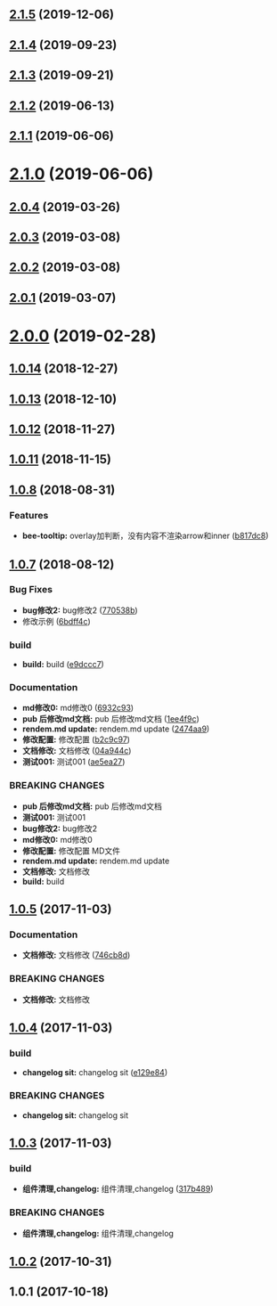 <a name="2.1.5"></a>
## [2.1.5](https://github.com/tinper-bee/bee-tooltip/compare/v2.1.4...v2.1.5) (2019-12-06)



<a name="2.1.4"></a>
## [2.1.4](https://github.com/tinper-bee/bee-tooltip/compare/v2.1.3...v2.1.4) (2019-09-23)



<a name="2.1.3"></a>
## [2.1.3](https://github.com/tinper-bee/bee-tooltip/compare/v2.1.2...v2.1.3) (2019-09-21)



<a name="2.1.2"></a>
## [2.1.2](https://github.com/tinper-bee/bee-tooltip/compare/v2.1.1...v2.1.2) (2019-06-13)



<a name="2.1.1"></a>
## [2.1.1](https://github.com/tinper-bee/bee-tooltip/compare/v2.1.0...v2.1.1) (2019-06-06)



<a name="2.1.0"></a>
# [2.1.0](https://github.com/tinper-bee/bee-tooltip/compare/v2.0.4...v2.1.0) (2019-06-06)



<a name="2.0.4"></a>
## [2.0.4](https://github.com/tinper-bee/bee-tooltip/compare/v2.0.3...v2.0.4) (2019-03-26)



<a name="2.0.3"></a>
## [2.0.3](https://github.com/tinper-bee/bee-tooltip/compare/v2.0.2...v2.0.3) (2019-03-08)



<a name="2.0.2"></a>
## [2.0.2](https://github.com/tinper-bee/bee-tooltip/compare/v2.0.1...v2.0.2) (2019-03-08)



<a name="2.0.1"></a>
## [2.0.1](https://github.com/tinper-bee/bee-tooltip/compare/v2.0.0...v2.0.1) (2019-03-07)



<a name="2.0.0"></a>
# [2.0.0](https://github.com/tinper-bee/bee-tooltip/compare/v1.0.14...v2.0.0) (2019-02-28)



<a name="1.0.14"></a>
## [1.0.14](https://github.com/tinper-bee/bee-tooltip/compare/v1.0.13...v1.0.14) (2018-12-27)



<a name="1.0.13"></a>
## [1.0.13](https://github.com/tinper-bee/bee-tooltip/compare/v1.0.12...v1.0.13) (2018-12-10)



<a name="1.0.12"></a>
## [1.0.12](https://github.com/tinper-bee/bee-tooltip/compare/v1.0.11...v1.0.12) (2018-11-27)



<a name="1.0.11"></a>
## [1.0.11](https://github.com/tinper-bee/bee-tooltip/compare/v1.0.8...v1.0.11) (2018-11-15)



<a name="1.0.8"></a>
## [1.0.8](https://github.com/tinper-bee/bee-tooltip/compare/v1.0.7...v1.0.8) (2018-08-31)


### Features

* **bee-tooltip:** overlay加判断，没有内容不渲染arrow和inner ([b817dc8](https://github.com/tinper-bee/bee-tooltip/commit/b817dc8))



<a name="1.0.7"></a>
## [1.0.7](https://github.com/tinper-bee/bee-tooltip/compare/v1.0.5...v1.0.7) (2018-08-12)


### Bug Fixes

* **bug修改2:** bug修改2 ([770538b](https://github.com/tinper-bee/bee-tooltip/commit/770538b))
* 修改示例 ([6bdff4c](https://github.com/tinper-bee/bee-tooltip/commit/6bdff4c))


### build

* **build:** build ([e9dccc7](https://github.com/tinper-bee/bee-tooltip/commit/e9dccc7))


### Documentation

* **md修改0:** md修改0 ([6932c93](https://github.com/tinper-bee/bee-tooltip/commit/6932c93))
* **pub 后修改md文档:** pub 后修改md文档 ([1ee4f9c](https://github.com/tinper-bee/bee-tooltip/commit/1ee4f9c))
* **rendem.md update:** rendem.md update ([2474aa9](https://github.com/tinper-bee/bee-tooltip/commit/2474aa9))
* **修改配置:** 修改配置 ([b2c9c97](https://github.com/tinper-bee/bee-tooltip/commit/b2c9c97))
* **文档修改:** 文档修改 ([04a944c](https://github.com/tinper-bee/bee-tooltip/commit/04a944c))
* **测试001:** 测试001 ([ae5ea27](https://github.com/tinper-bee/bee-tooltip/commit/ae5ea27))


### BREAKING CHANGES

* **pub 后修改md文档:** pub 后修改md文档
* **测试001:** 测试001
* **bug修改2:** bug修改2
* **md修改0:** md修改0
* **修改配置:** 修改配置 MD文件
* **rendem.md update:** rendem.md update
* **文档修改:** 文档修改
* **build:** build



<a name="1.0.5"></a>
## [1.0.5](https://github.com/tinper-bee/bee-tooltip/compare/v1.0.4...v1.0.5) (2017-11-03)


### Documentation

* **文档修改:** 文档修改 ([746cb8d](https://github.com/tinper-bee/bee-tooltip/commit/746cb8d))


### BREAKING CHANGES

* **文档修改:** 文档修改



<a name="1.0.4"></a>
## [1.0.4](https://github.com/tinper-bee/bee-tooltip/compare/v1.0.3...v1.0.4) (2017-11-03)


### build

* **changelog sit:** changelog sit ([e129e84](https://github.com/tinper-bee/bee-tooltip/commit/e129e84))


### BREAKING CHANGES

* **changelog sit:** changelog sit



<a name="1.0.3"></a>
## [1.0.3](https://github.com/tinper-bee/bee-tooltip/compare/v1.0.2...v1.0.3) (2017-11-03)


### build

* **组件清理,changelog:** 组件清理,changelog ([317b489](https://github.com/tinper-bee/bee-tooltip/commit/317b489))


### BREAKING CHANGES

* **组件清理,changelog:** 组件清理,changelog



<a name="1.0.2"></a>
## [1.0.2](https://github.com/tinper-bee/bee-tooltip/compare/v1.0.1...v1.0.2) (2017-10-31)



<a name="1.0.1"></a>
## 1.0.1 (2017-10-18)



